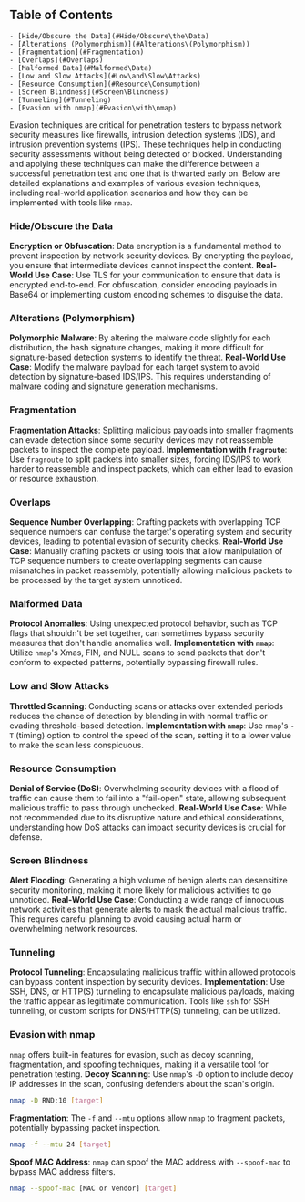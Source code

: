## Table of Contents

    - [Hide/Obscure the Data](#Hide/Obscure\the\Data)
    - [Alterations (Polymorphism)](#Alterations\(Polymorphism))
    - [Fragmentation](#Fragmentation)
    - [Overlaps](#Overlaps)
    - [Malformed Data](#Malformed\Data)
    - [Low and Slow Attacks](#Low\and\Slow\Attacks)
    - [Resource Consumption](#Resource\Consumption)
    - [Screen Blindness](#Screen\Blindness)
    - [Tunneling](#Tunneling)
    - [Evasion with nmap](#Evasion\with\nmap)

Evasion techniques are critical for penetration testers to bypass network security measures like firewalls, intrusion detection systems (IDS), and intrusion prevention systems (IPS). These techniques help in conducting security assessments without being detected or blocked. Understanding and applying these techniques can make the difference between a successful penetration test and one that is thwarted early on. Below are detailed explanations and examples of various evasion techniques, including real-world application scenarios and how they can be implemented with tools like `nmap`.
### Hide/Obscure the Data
**Encryption or Obfuscation**: Data encryption is a fundamental method to prevent inspection by network security devices. By encrypting the payload, you ensure that intermediate devices cannot inspect the content.
**Real-World Use Case**: Use TLS for your communication to ensure that data is encrypted end-to-end. For obfuscation, consider encoding payloads in Base64 or implementing custom encoding schemes to disguise the data.
### Alterations (Polymorphism)
**Polymorphic Malware**: By altering the malware code slightly for each distribution, the hash signature changes, making it more difficult for signature-based detection systems to identify the threat.
**Real-World Use Case**: Modify the malware payload for each target system to avoid detection by signature-based IDS/IPS. This requires understanding of malware coding and signature generation mechanisms.
### Fragmentation
**Fragmentation Attacks**: Splitting malicious payloads into smaller fragments can evade detection since some security devices may not reassemble packets to inspect the complete payload.
**Implementation with `fragroute`**: Use `fragroute` to split packets into smaller sizes, forcing IDS/IPS to work harder to reassemble and inspect packets, which can either lead to evasion or resource exhaustion.
### Overlaps
**Sequence Number Overlapping**: Crafting packets with overlapping TCP sequence numbers can confuse the target's operating system and security devices, leading to potential evasion of security checks.
**Real-World Use Case**: Manually crafting packets or using tools that allow manipulation of TCP sequence numbers to create overlapping segments can cause mismatches in packet reassembly, potentially allowing malicious packets to be processed by the target system unnoticed.
### Malformed Data
**Protocol Anomalies**: Using unexpected protocol behavior, such as TCP flags that shouldn't be set together, can sometimes bypass security measures that don't handle anomalies well.
**Implementation with `nmap`**: Utilize `nmap`'s Xmas, FIN, and NULL scans to send packets that don't conform to expected patterns, potentially bypassing firewall rules.
### Low and Slow Attacks
**Throttled Scanning**: Conducting scans or attacks over extended periods reduces the chance of detection by blending in with normal traffic or evading threshold-based detection.
**Implementation with `nmap`**: Use `nmap`'s `-T` (timing) option to control the speed of the scan, setting it to a lower value to make the scan less conspicuous.
### Resource Consumption
**Denial of Service (DoS)**: Overwhelming security devices with a flood of traffic can cause them to fail into a "fail-open" state, allowing subsequent malicious traffic to pass through unchecked.
**Real-World Use Case**: While not recommended due to its disruptive nature and ethical considerations, understanding how DoS attacks can impact security devices is crucial for defense.
### Screen Blindness
**Alert Flooding**: Generating a high volume of benign alerts can desensitize security monitoring, making it more likely for malicious activities to go unnoticed.
**Real-World Use Case**: Conducting a wide range of innocuous network activities that generate alerts to mask the actual malicious traffic. This requires careful planning to avoid causing actual harm or overwhelming network resources.
### Tunneling
**Protocol Tunneling**: Encapsulating malicious traffic within allowed protocols can bypass content inspection by security devices.
**Implementation**: Use SSH, DNS, or HTTP(S) tunneling to encapsulate malicious payloads, making the traffic appear as legitimate communication. Tools like `ssh` for SSH tunneling, or custom scripts for DNS/HTTP(S) tunneling, can be utilized.
### Evasion with nmap
`nmap` offers built-in features for evasion, such as decoy scanning, fragmentation, and spoofing techniques, making it a versatile tool for penetration testing.
**Decoy Scanning**: Use `nmap`'s `-D` option to include decoy IP addresses in the scan, confusing defenders about the scan's origin.

```bash
nmap -D RND:10 [target]
```

**Fragmentation**: The `-f` and `--mtu` options allow `nmap` to fragment packets, potentially bypassing packet inspection.

```bash
nmap -f --mtu 24 [target]
```

**Spoof MAC Address**: `nmap` can spoof the MAC address with `--spoof-mac` to bypass MAC address filters.

```bash
nmap --spoof-mac [MAC or Vendor] [target]
```

